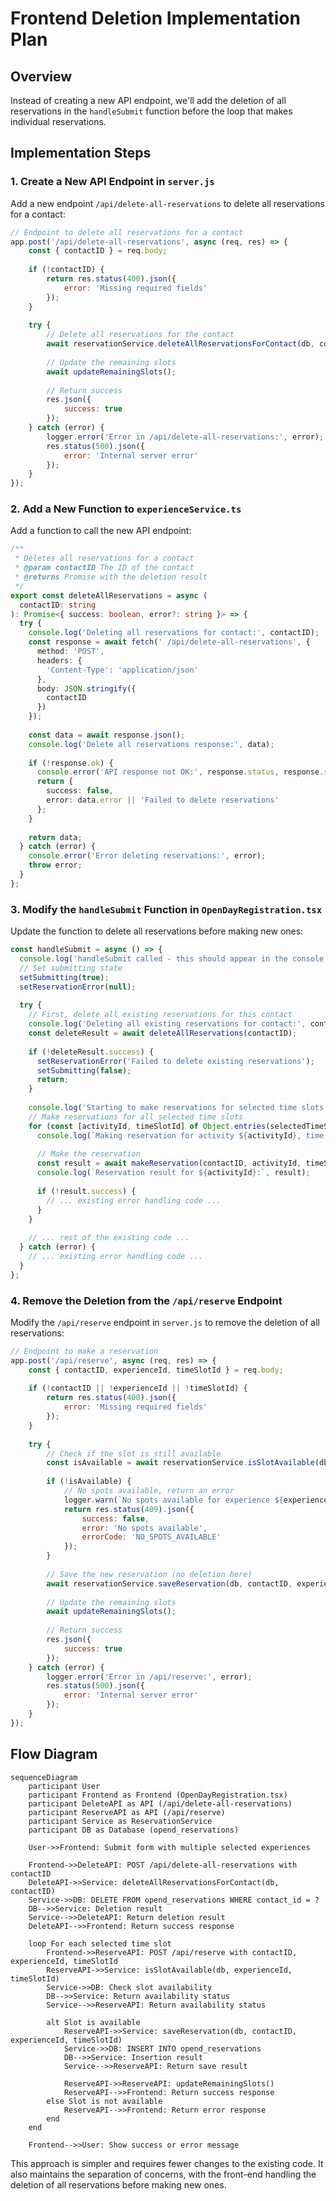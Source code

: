 # Frontend Deletion Implementation Plan

## Overview

Instead of creating a new API endpoint, we'll add the deletion of all reservations in the `handleSubmit` function before the loop that makes individual reservations.

## Implementation Steps

### 1. Create a New API Endpoint in `server.js`

Add a new endpoint `/api/delete-all-reservations` to delete all reservations for a contact:

```javascript
// Endpoint to delete all reservations for a contact
app.post('/api/delete-all-reservations', async (req, res) => {
    const { contactID } = req.body;
    
    if (!contactID) {
        return res.status(400).json({
            error: 'Missing required fields'
        });
    }
    
    try {
        // Delete all reservations for the contact
        await reservationService.deleteAllReservationsForContact(db, contactID);
        
        // Update the remaining slots
        await updateRemainingSlots();
        
        // Return success
        res.json({
            success: true
        });
    } catch (error) {
        logger.error('Error in /api/delete-all-reservations:', error);
        res.status(500).json({
            error: 'Internal server error'
        });
    }
});
```

### 2. Add a New Function to `experienceService.ts`

Add a function to call the new API endpoint:

```typescript
/**
 * Deletes all reservations for a contact
 * @param contactID The ID of the contact
 * @returns Promise with the deletion result
 */
export const deleteAllReservations = async (
  contactID: string
): Promise<{ success: boolean, error?: string }> => {
  try {
    console.log('Deleting all reservations for contact:', contactID);
    const response = await fetch(' /api/delete-all-reservations', {
      method: 'POST',
      headers: {
        'Content-Type': 'application/json'
      },
      body: JSON.stringify({
        contactID
      })
    });
    
    const data = await response.json();
    console.log('Delete all reservations response:', data);
    
    if (!response.ok) {
      console.error('API response not OK:', response.status, response.statusText, data);
      return {
        success: false,
        error: data.error || 'Failed to delete reservations'
      };
    }
    
    return data;
  } catch (error) {
    console.error('Error deleting reservations:', error);
    throw error;
  }
};
```

### 3. Modify the `handleSubmit` Function in `OpenDayRegistration.tsx`

Update the function to delete all reservations before making new ones:

```typescript
const handleSubmit = async () => {
  console.log('handleSubmit called - this should appear in the console when the submit button is clicked');
  // Set submitting state
  setSubmitting(true);
  setReservationError(null);
  
  try {
    // First, delete all existing reservations for this contact
    console.log('Deleting all existing reservations for contact:', contactID);
    const deleteResult = await deleteAllReservations(contactID);
    
    if (!deleteResult.success) {
      setReservationError('Failed to delete existing reservations');
      setSubmitting(false);
      return;
    }
    
    console.log('Starting to make reservations for selected time slots');
    // Make reservations for all selected time slots
    for (const [activityId, timeSlotId] of Object.entries(selectedTimeSlots)) {
      console.log(`Making reservation for activity ${activityId}, time slot ${timeSlotId}`);
      
      // Make the reservation
      const result = await makeReservation(contactID, activityId, timeSlotId);
      console.log(`Reservation result for ${activityId}:`, result);
      
      if (!result.success) {
        // ... existing error handling code ...
      }
    }
    
    // ... rest of the existing code ...
  } catch (error) {
    // ... existing error handling code ...
  }
};
```

### 4. Remove the Deletion from the `/api/reserve` Endpoint

Modify the `/api/reserve` endpoint in `server.js` to remove the deletion of all reservations:

```javascript
// Endpoint to make a reservation
app.post('/api/reserve', async (req, res) => {
    const { contactID, experienceId, timeSlotId } = req.body;
    
    if (!contactID || !experienceId || !timeSlotId) {
        return res.status(400).json({
            error: 'Missing required fields'
        });
    }
    
    try {
        // Check if the slot is still available
        const isAvailable = await reservationService.isSlotAvailable(db, experienceId, timeSlotId);
        
        if (!isAvailable) {
            // No spots available, return an error
            logger.warn(`No spots available for experience ${experienceId}, time slot ${timeSlotId}`);
            return res.status(409).json({
                success: false,
                error: 'No spots available',
                errorCode: 'NO_SPOTS_AVAILABLE'
            });
        }
        
        // Save the new reservation (no deletion here)
        await reservationService.saveReservation(db, contactID, experienceId, timeSlotId);
        
        // Update the remaining slots
        await updateRemainingSlots();
        
        // Return success
        res.json({
            success: true
        });
    } catch (error) {
        logger.error('Error in /api/reserve:', error);
        res.status(500).json({
            error: 'Internal server error'
        });
    }
});
```

## Flow Diagram

```mermaid
sequenceDiagram
    participant User
    participant Frontend as Frontend (OpenDayRegistration.tsx)
    participant DeleteAPI as API (/api/delete-all-reservations)
    participant ReserveAPI as API (/api/reserve)
    participant Service as ReservationService
    participant DB as Database (opend_reservations)
    
    User->>Frontend: Submit form with multiple selected experiences
    
    Frontend->>DeleteAPI: POST /api/delete-all-reservations with contactID
    DeleteAPI->>Service: deleteAllReservationsForContact(db, contactID)
    Service->>DB: DELETE FROM opend_reservations WHERE contact_id = ?
    DB-->>Service: Deletion result
    Service-->>DeleteAPI: Return deletion result
    DeleteAPI-->>Frontend: Return success response
    
    loop For each selected time slot
        Frontend->>ReserveAPI: POST /api/reserve with contactID, experienceId, timeSlotId
        ReserveAPI->>Service: isSlotAvailable(db, experienceId, timeSlotId)
        Service->>DB: Check slot availability
        DB-->>Service: Return availability status
        Service-->>ReserveAPI: Return availability status
        
        alt Slot is available
            ReserveAPI->>Service: saveReservation(db, contactID, experienceId, timeSlotId)
            Service->>DB: INSERT INTO opend_reservations
            DB-->>Service: Insertion result
            Service-->>ReserveAPI: Return save result
            
            ReserveAPI->>ReserveAPI: updateRemainingSlots()
            ReserveAPI-->>Frontend: Return success response
        else Slot is not available
            ReserveAPI-->>Frontend: Return error response
        end
    end
    
    Frontend-->>User: Show success or error message
```

This approach is simpler and requires fewer changes to the existing code. It also maintains the separation of concerns, with the front-end handling the deletion of all reservations before making new ones.